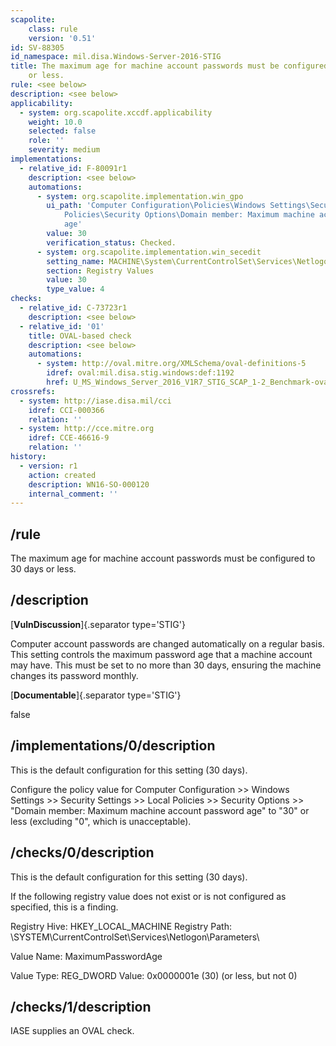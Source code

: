 ```yaml
---
scapolite:
    class: rule
    version: '0.51'
id: SV-88305
id_namespace: mil.disa.Windows-Server-2016-STIG
title: The maximum age for machine account passwords must be configured to 30 days
    or less.
rule: <see below>
description: <see below>
applicability:
  - system: org.scapolite.xccdf.applicability
    weight: 10.0
    selected: false
    role: ''
    severity: medium
implementations:
  - relative_id: F-80091r1
    description: <see below>
    automations:
      - system: org.scapolite.implementation.win_gpo
        ui_path: 'Computer Configuration\Policies\Windows Settings\Security Settings\Local
            Policies\Security Options\Domain member: Maximum machine account password
            age'
        value: 30
        verification_status: Checked.
      - system: org.scapolite.implementation.win_secedit
        setting_name: MACHINE\System\CurrentControlSet\Services\Netlogon\Parameters\MaximumPasswordAge
        section: Registry Values
        value: 30
        type_value: 4
checks:
  - relative_id: C-73723r1
    description: <see below>
  - relative_id: '01'
    title: OVAL-based check
    description: <see below>
    automations:
      - system: http://oval.mitre.org/XMLSchema/oval-definitions-5
        idref: oval:mil.disa.stig.windows:def:1192
        href: U_MS_Windows_Server_2016_V1R7_STIG_SCAP_1-2_Benchmark-oval.xml
crossrefs:
  - system: http://iase.disa.mil/cci
    idref: CCI-000366
    relation: ''
  - system: http://cce.mitre.org
    idref: CCE-46616-9
    relation: ''
history:
  - version: r1
    action: created
    description: WN16-SO-000120
    internal_comment: ''
---
```



## /rule

The maximum age for machine account passwords must be configured to 30 days or less.

## /description

[**VulnDiscussion**]{.separator type='STIG'}

Computer account passwords are changed automatically on a regular basis. This setting controls the maximum password age that a machine account may have. This must be set to no more than 30 days, ensuring the machine changes its password monthly.

[**Documentable**]{.separator type='STIG'}

false

## /implementations/0/description

This is the default configuration for this setting (30 days).

Configure the policy value for Computer Configuration >> Windows Settings >> Security Settings >> Local Policies >> Security Options >> "Domain member: Maximum machine account password age" to "30" or less (excluding "0", which is unacceptable).

## /checks/0/description

This is the default configuration for this setting (30 days).

If the following registry value does not exist or is not configured as specified, this is a finding.

Registry Hive: HKEY_LOCAL_MACHINE
Registry Path: \SYSTEM\CurrentControlSet\Services\Netlogon\Parameters\

Value Name: MaximumPasswordAge

Value Type: REG_DWORD
Value: 0x0000001e (30) (or less, but not 0)

## /checks/1/description

IASE supplies an OVAL check.
